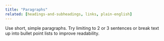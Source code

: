 ```yaml
---
title: "Paragraphs"
related: [headings-and-subheadings, links, plain-english]
---
```


Use short, simple paragraphs. Try limiting to 2 or 3 sentences or break text up into bullet point lists to improve readability.
